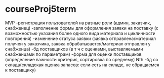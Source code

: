 # courseProj5term
MVP
-регистрация пользователей на разные роли (админ, заказчик, снабженец)
-заполнение формы для оформления заявки на поставку (с возможностью указания более одного вида материала и цикличности повторения)
-изменение статуса заявки (заявка отправлена/материал получен у заказчика, заявка обрабатывается/материал отправлен у снабженца)
-бд поставщиков (в т ч с оценками, выставляемыми снабженцами по параметрам)
-форма для оценки поставщиков (определение важности критерия, сортировка по среднему)
Nth
-бд со склада(складская оценка запасов: если есть на складе, не обращаемся к поставщику)
